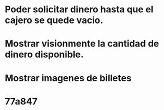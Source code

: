 # Poder solicitar dinero hasta que el cajero se quede vacio.
# Mostrar visionmente la cantidad de dinero disponible.
# Mostrar imagenes de billetes
# 77a847
